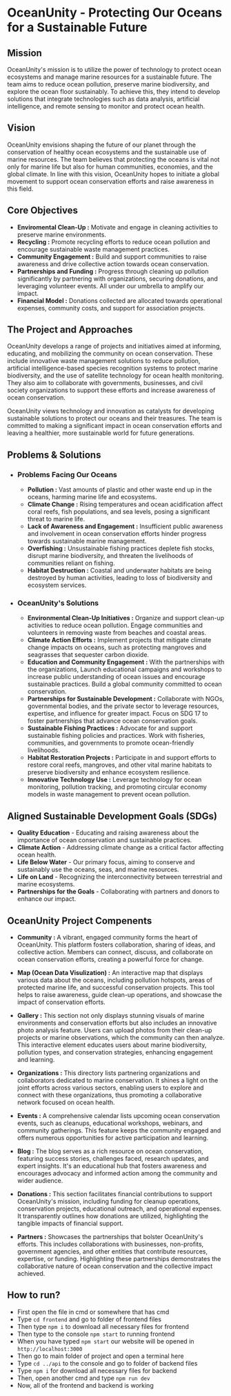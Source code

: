 # OceanUnity - Protecting Our Oceans for a Sustainable Future

## Mission
OceanUnity's mission is to utilize the power of technology to protect ocean ecosystems and manage marine resources for a sustainable future. The team aims to reduce ocean pollution, preserve marine biodiversity, and explore the ocean floor sustainably. To achieve this, they intend to develop solutions that integrate technologies such as data analysis, artificial intelligence, and remote sensing to monitor and protect ocean health.

## Vision
OceanUnity envisions shaping the future of our planet through the conservation of healthy ocean ecosystems and the sustainable use of marine resources. The team believes that protecting the oceans is vital not only for marine life but also for human communities, economies, and the global climate. In line with this vision, OceanUnity hopes to initiate a global movement to support ocean conservation efforts and raise awareness in this field.

## Core Objectives
- **Enviromental Clean-Up :** Motivate and engage in cleaning activities to preserve marine environments.
- **Recycling :** Promote recycling efforts to reduce ocean pollution and encourage sustainable waste management practices.
- **Community Engagement :** Build and support communities to raise awareness and drive collective action towards ocean conservation.
- **Partnerships and Funding :** Progress through cleaning up pollution significantly by partnering with organizations, securing donations, and leveraging volunteer events. All under our umbrella to amplify our impact.
- **Financial Model :** Donations collected are allocated towards operational expenses, community costs, and support for association projects.

## The Project and Approaches
OceanUnity develops a range of projects and initiatives aimed at informing, educating, and mobilizing the community on ocean conservation. These include innovative waste management solutions to reduce pollution, artificial intelligence-based species recognition systems to protect marine biodiversity, and the use of satellite technology for ocean health monitoring. They also aim to collaborate with governments, businesses, and civil society organizations to support these efforts and increase awareness of ocean conservation.

OceanUnity views technology and innovation as catalysts for developing sustainable solutions to protect our oceans and their treasures. The team is committed to making a significant impact in ocean conservation efforts and leaving a healthier, more sustainable world for future generations.

## Problems & Solutions
- ### Problems Facing Our Oceans
    - **Pollution :** Vast amounts of plastic and other waste end up in the oceans, harming marine life and ecosystems.
    - **Climate Change :** Rising temperatures and ocean acidification affect coral reefs, fish populations, and sea levels, posing a significant threat to marine life.
    - **Lack of Awareness and Engagement :** Insufficient public awareness and involvement in ocean conservation efforts hinder progress towards sustainable marine management.
    - **Overfishing :** Unsustainable fishing practices deplete fish stocks, disrupt marine biodiversity, and threaten the livelihoods of communities reliant on fishing.
    - **Habitat Destruction :** Coastal and underwater habitats are being destroyed by human activities, leading to loss of biodiversity and ecosystem services.
- ### OceanUnity's Solutions
    - **Environmental Clean-Up Initiatives :** Organize and support clean-up activities to reduce ocean pollution. Engage communities and volunteers in removing waste from beaches and coastal areas.
    - **Climate Action Efforts :** Implement projects that mitigate climate change impacts on oceans, such as protecting mangroves and seagrasses that sequester carbon dioxide.
    - **Education and Community Engagement :** With the partnerships with the organizations, Launch educational campaigns and workshops to increase public understanding of ocean issues and encourage sustainable practices. Build a global community committed to ocean conservation.
    - **Partnerships for Sustainable Development :** Collaborate with NGOs, governmental bodies, and the private sector to leverage resources, expertise, and influence for greater impact. Focus on SDG 17 to foster partnerships that advance ocean conservation goals.
    - **Sustainable Fishing Practices :** Advocate for and support sustainable fishing policies and practices. Work with fisheries, communities, and governments to promote ocean-friendly livelihoods.
    - **Habitat Restoration Projects :** Participate in and support efforts to restore coral reefs, mangroves, and other vital marine habitats to preserve biodiversity and enhance ecosystem resilience.
    - **Innovative Technology Use :** Leverage technology for ocean monitoring, pollution tracking, and promoting circular economy models in waste management to prevent ocean pollution.
## Aligned Sustainable Development Goals (SDGs)
- **Quality Education** - Educating and raising awareness about the importance of ocean conservation and sustainable practices.
- **Climate Action** - Addressing climate change as a critical factor affecting ocean health.
- **Life Below Water** - Our primary focus, aiming to conserve and sustainably use the oceans, seas, and marine resources.
- **Life on Land** - Recognizing the interconnectivity between terrestrial and marine ecosystems.
- **Partnerships for the Goals** - Collaborating with partners and donors to enhance our impact.

## OceanUnity Project Compenents

- **Community :** A vibrant, engaged community forms the heart of OceanUnity. This platform fosters collaboration, sharing of ideas, and collective action. Members can connect, discuss, and collaborate on ocean conservation efforts, creating a powerful force for change.

- **Map (Ocean Data Visulization) :** An interactive map that displays various data about the oceans, including pollution hotspots, areas of protected marine life, and successful conservation projects. This tool helps to raise awareness, guide clean-up operations, and showcase the impact of conservation efforts.

- **Gallery :** This section not only displays stunning visuals of marine environments and conservation efforts but also includes an innovative photo analysis feature. Users can upload photos from their clean-up projects or marine observations, which the community can then analyze. This interactive element educates users about marine biodiversity, pollution types, and conservation strategies, enhancing engagement and learning.

- **Organizations :** This directory lists partnering organizations and collaborators dedicated to marine conservation. It shines a light on the joint efforts across various sectors, enabling users to explore and connect with these organizations, thus promoting a collaborative network focused on ocean health.
- **Events :** A comprehensive calendar lists upcoming ocean conservation events, such as cleanups, educational workshops, webinars, and community gatherings. This feature keeps the community engaged and offers numerous opportunities for active participation and learning.
- **Blog :** The blog serves as a rich resource on ocean conservation, featuring success stories, challenges faced, research updates, and expert insights. It's an educational hub that fosters awareness and encourages advocacy and informed action among the community and wider audience.
- **Donations :** This section facilitates financial contributions to support OceanUnity's mission, including funding for cleanup operations, conservation projects, educational outreach, and operational expenses. It transparently outlines how donations are utilized, highlighting the tangible impacts of financial support.
- **Partners :** Showcases the partnerships that bolster OceanUnity's efforts. This includes collaborations with businesses, non-profits, government agencies, and other entities that contribute resources, expertise, or funding. Highlighting these partnerships demonstrates the collaborative nature of ocean conservation and the collective impact achieved.

## How to run?
- First open the file in cmd or somewhere that has cmd
- Type ``cd frontend`` and go to folder of frontend files
- Then type ``npm i`` to download all necessary files for frontend
- Then type to the console ``npm start`` to running frontend
- When you have typed ``npm start`` our website will be opened in ``http://localhost:3000``
- Then go to main folder of project and open a terminal here
- Type ``cd ../api`` to the console and go to folder of backend files
- Type ``npm i`` for download all necessary files for backend
- Then, open another cmd and type ``npm run dev``
- Now, all of the frontend and backend is working

